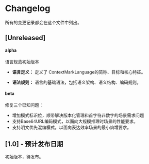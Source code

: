 # Changelog

所有的变更记录都会在这个文件中列出。

## [Unreleased]

#### alpha

语言规范初始版本

- **语言定义：** 定义了 ContextMarkLanguage的简称、目标和核心特征。

- **语法规则：** 语言的基础语法，包括语义架构、语义结构、编码规则。

#### beta

修复三个已知问题：

* 增加模式标识位，顺带解决版本化管理和首字符非数字的场景需求问题
* 支持Base64URL编码模式，以面向大规模推理时场景的性能要求。
* 支持明文优先混编模式，以面向表达效率场景的最小熵增要求。

## [1.0] - 预计发布日期

初始版本，待发布。